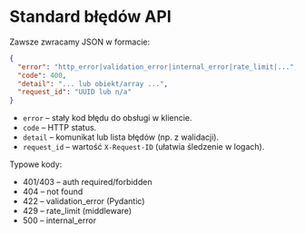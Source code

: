 # Standard błędów API

Zawsze zwracamy JSON w formacie:

```json
{
  "error": "http_error|validation_error|internal_error|rate_limit|...",
  "code": 400,
  "detail": "... lub obiekt/array ...",
  "request_id": "UUID lub n/a"
}
```

- `error` – stały kod błędu do obsługi w kliencie.
- `code` – HTTP status.
- `detail` – komunikat lub lista błędów (np. z walidacji).
- `request_id` – wartość `X-Request-ID` (ułatwia śledzenie w logach).

Typowe kody:
- 401/403 – auth required/forbidden
- 404 – not found
- 422 – validation_error (Pydantic)
- 429 – rate_limit (middleware)
- 500 – internal_error
